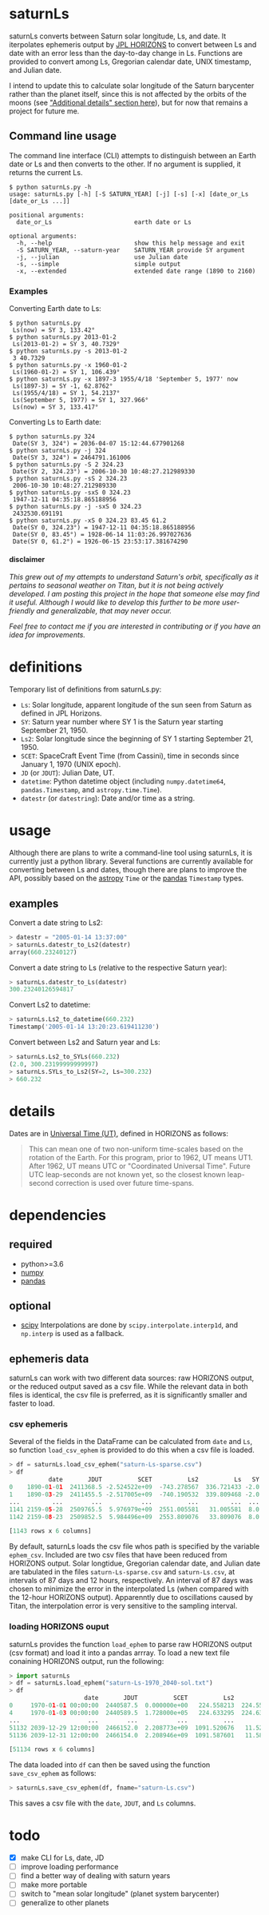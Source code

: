 # saturnLs

saturnLs converts between Saturn solar longitude, Ls, and date. It iterpolates ephemeris output by [JPL HORIZONS](https://ssd.jpl.nasa.gov/?horizons) to convert between Ls and date with an error less than the day-to-day change in Ls. Functions are provided to convert among Ls, Gregorian calendar date, UNIX timestamp, and Julian date.

I intend to update this to calculate solar longitude of the Saturn barycenter rather than the planet itself, since this is not affected by the orbits of the moons (see ["Additional details" section here](https://ellehanson.com/Ls/)), but for now that remains a project for future me.

## Command line usage
The command line interface (CLI) attempts to distinguish between an Earth date or Ls and then converts to the other. If no argument is supplied, it returns the current Ls.

```
$ python saturnLs.py -h
usage: saturnLs.py [-h] [-S SATURN_YEAR] [-j] [-s] [-x] [date_or_Ls [date_or_Ls ...]]

positional arguments:
  date_or_Ls                       earth date or Ls

optional arguments:
  -h, --help                       show this help message and exit
  -S SATURN_YEAR, --saturn-year    SATURN_YEAR provide SY argument
  -j, --julian                     use Julian date
  -s, --simple                     simple output
  -x, --extended                   extended date range (1890 to 2160)
```

### Examples
Converting Earth date to Ls:
```
$ python saturnLs.py
 Ls(now) = SY 3, 133.42°
$ python saturnLs.py 2013-01-2
 Ls(2013-01-2) = SY 3, 40.7329°
$ python saturnLs.py -s 2013-01-2
 3 40.7329
$ python saturnLs.py -x 1960-01-2
 Ls(1960-01-2) = SY 1, 106.439°
$ python saturnLs.py -x 1897-3 1955/4/18 'September 5, 1977' now
 Ls(1897-3) = SY -1, 62.8762°
 Ls(1955/4/18) = SY 1, 54.2137°
 Ls(September 5, 1977) = SY 1, 327.966°
 Ls(now) = SY 3, 133.417°
```
Converting Ls to Earth date:
```
$ python saturnLs.py 324
 Date(SY 3, 324°) = 2036-04-07 15:12:44.677901268
$ python saturnLs.py -j 324
 Date(SY 3, 324°) = 2464791.161006
$ python saturnLs.py -S 2 324.23
 Date(SY 2, 324.23°) = 2006-10-30 10:48:27.212989330
$ python saturnLs.py -sS 2 324.23
 2006-10-30 10:48:27.212989330
$ python saturnLs.py -sxS 0 324.23
 1947-12-11 04:35:18.865188956
$ python saturnLs.py -j -sxS 0 324.23
 2432530.691191
$ python saturnLs.py -xS 0 324.23 83.45 61.2
 Date(SY 0, 324.23°) = 1947-12-11 04:35:18.865188956
 Date(SY 0, 83.45°) = 1928-06-14 11:03:26.997027636
 Date(SY 0, 61.2°) = 1926-06-15 23:53:17.381674290
 ``` 

#### disclaimer
*This grew out of my attempts to understand Saturn's orbit, specifically as it pertains to seasonal weather on Titan, but it is not being actively developed. I am posting this project in the hope that someone else may find it useful. Although I would like to develop this further to be more user-friendly and generalizable, that may never occur.*

*Feel free to contact me if you are interested in contributing or if you have an idea for improvements.*

# definitions
Temporary list of definitions from saturnLs.py:
 * `Ls`: Solar longitude, apparent longitude of the sun seen from Saturn as defined in JPL Horizons.
 * `SY`: Saturn year number where SY 1 is the Saturn year starting September 21, 1950.
 * `Ls2`: Solar longitude since the beginning of SY 1 starting September 21, 1950.
 * `SCET`: SpaceCraft Event Time (from Cassini), time in seconds since January 1, 1970 (UNIX epoch).
 * `JD` (or `JDUT`): Julian Date, UT.
 * `datetime`: Python datetime object (including `numpy.datetime64`, `pandas.Timestamp`, and `astropy.time.Time`).
 * `datestr` (or `datestring`): Date and/or time as a string.

# usage
Although there are plans to write a command-line tool using saturnLs, it is currently just a python library. Several functions are currently available for converting between Ls and dates, though there are plans to improve the API, possibly based on the [astropy](https://www.astropy.org) `Time` or the [pandas](https://pandas.pydata.org) `Timestamp` types.

## examples
Convert a date string to Ls2:
```python
> datestr = "2005-01-14 13:37:00"
> saturnLs.datestr_to_Ls2(datestr)
array(660.23240127)
```
Convert a date string to Ls (relative to the respective Saturn year):
```python
> saturnLs.datestr_to_Ls(datestr)
300.23240126594817
```
Convert Ls2 to datetime:
```python
> saturnLs.Ls2_to_datetime(660.232)
Timestamp('2005-01-14 13:20:23.619411230')
```
Convert between Ls2 and Saturn year and Ls:
```python
> saturnLs.Ls2_to_SYLs(660.232)
(2.0, 300.23199999999997)
> saturnLs.SYLs_to_Ls2(SY=2, Ls=300.232)
> 660.232
```

# details
Dates are in [Universal Time (UT)](https://ssd.jpl.nasa.gov/?horizons_doc#time), defined in HORIZONS as follows:
> This can mean one of two non-uniform time-scales based on the rotation of the Earth. For this program, prior to 1962, UT means UT1. After 1962, UT means UTC or "Coordinated Universal Time". Future UTC leap-seconds are not known yet, so the closest known leap-second correction is used over future time-spans.

# dependencies
## required
* python>=3.6
* [numpy](https://numpy.org)
* [pandas](https://pandas.pydata.org)
## optional
* [scipy](https://scipy.org/scipylib/)
Interpolations are done by `scipy.interpolate.interp1d`, and `np.interp` is used as a fallback.

## ephemeris data
saturnLs can work with two different data sources: raw HORIZONS output, or the reduced output saved as a csv file. While the relevant data in both files is identical, the csv file is preferred, as it is significantly smaller and faster to load.

### csv ephemeris
Several of the fields in the DataFrame can be calculated from `date` and `Ls`, so function `load_csv_ephem` is provided to do this when a csv file is loaded.
```python
> df = saturnLs.load_csv_ephem("saturn-Ls-sparse.csv")
> df
           date       JDUT          SCET          Ls2          Ls   SY
0    1890-01-01  2411368.5 -2.524522e+09  -743.278567  336.721433 -2.0
1    1890-03-29  2411455.5 -2.517005e+09  -740.190532  339.809468 -2.0
...         ...        ...           ...          ...         ...  ...
1141 2159-05-28  2509765.5  5.976979e+09  2551.005581   31.005581  8.0
1142 2159-08-23  2509852.5  5.984496e+09  2553.809076   33.809076  8.0

[1143 rows x 6 columns]
```

By default, saturnLs loads the csv file whos path is specified by the variable `ephem_csv`. Included are two csv files that have been reduced from HORIZONS output. Solar longtidue, Gregorian calendar date, and Julian date are tabulated in the files `saturn-Ls-sparse.csv` and `saturn-Ls.csv`, at intervals of 87 days and 12 hours, respectively. An interval of 87 days was chosen to minimize the error in the interpolated Ls (when compared with the 12-hour HORIZONS output). Apparenntly due to oscillations caused by Titan, the interpolation error is very sensitive to the sampling interval.


### loading HORIZONS ouput
saturnLs provides the function `load_ephem` to parse raw HORIZONS output (csv format) and load it into a pandas arrray. To load a new text file conaining HORIZONS output, run the following:
```python
> import saturnLs
> df = saturnLs.load_ephem("saturn-Ls-1970_2040-sol.txt")
> df
                     date       JDUT          SCET          Ls2          Ls   SY
0     1970-01-01 00:00:00  2440587.5  0.000000e+00   224.558213  224.558213  1.0
4     1970-01-03 00:00:00  2440589.5  1.728000e+05   224.633295  224.633295  1.0
...                   ...        ...           ...          ...         ...  ...
51132 2039-12-29 12:00:00  2466152.0  2.208773e+09  1091.520676   11.520676  4.0
51136 2039-12-31 12:00:00  2466154.0  2.208946e+09  1091.587601   11.587601  4.0

[51134 rows x 6 columns]
```
The data loaded into `df` can then be saved using the function `save_csv_ephem` as follows:
```python
> saturnLs.save_csv_ephem(df, fname="saturn-Ls.csv")
```
This saves a csv file with the `date`, `JDUT`, and `Ls` columns.

# todo
- [x] make CLI for Ls, date, JD
- [ ] improve loading performance
- [ ] find a better way of dealing with saturn years
- [ ] make more portable
- [ ] switch to "mean solar longitude" (planet system barycenter)
- [ ] generalize to other planets
